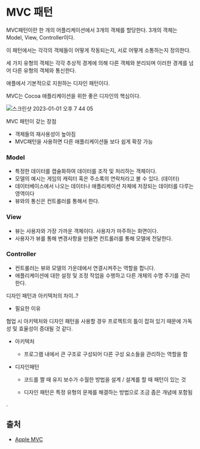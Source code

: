 # MVC 패턴

MVC패턴이란 한 개의 어플리케이션에서 3개의 객체를 할당한다. 3개의 객체는 Model, View, Controller이다.

이 패턴에서는 각각의 객체들이 어떻게 작동되는지, 서로 어떻게 소통하는지 정의한다. 

세 가지 유형의 객체는 각각 추상적 경계에 의해 다른 객체와 분리되며 이러한 경계를 넘어 다른 유형의 객체와 통신한다.

애플에서 기본적으로 지원하는 디자인 패턴이다.

MVC는 Cocoa 애플리케이션을 위한 좋은 디자인의 핵심이다.

![스크린샷 2023-01-01 오후 7 44 05](https://user-images.githubusercontent.com/88870642/210168009-f443a3fa-afcc-4ef7-91ed-4c1b52aa2e80.png)



MVC 패턴이 갖는 장점

- 객체들의 재사용성이 높아짐
- MVC패턴을 사용하면 다른 애플리케이션들 보다 쉽게 확장 가능



### Model

- 특정한 데이터를 캡슐화하여 데이터를 조작 및 처리하는 객체이다.
- 모델의 예시는 게임의 캐릭터 혹은 주소록의 연락처라고 볼 수 있다. (데이터)
- 데이터베이스에서 나오는 데이터나 애플리케이션 자체에 저장되는 데이터를 다루는 영역이다
- 뷰와의 통신은 컨트롤러를 통해서 한다.



### View

- 뷰는 사용자와 가장 가까운 객체이다. 사용자가 마주하는 화면이다.
- 사용자가 뷰를 통해 변경사항을 만들면 컨트롤러를 통해 모델에 전달한다.



### Controller

- 컨트롤러는 뷰와 모델의 가운데에서 연결시켜주는 역할을 합니다.  
- 애플리케이션에 대한 설정 및 조정 작업을 수행하고 다른 개체의 수명 주기를 관리한다. 





디자인 패턴과 아키텍처의 차이..?

- 필요한 이유

협업 시 아키텍처와 디자인 패턴을 사용할 경우 프로젝트의 틀이 잡혀 있기 때문에 가독성 및 효율성이 증대될 것 같다.



- 아키텍처 
  - 프로그램 내에서 큰 구조로 구성되어 다른 구성 요소들을 관리하는 역할을 함



- 디자인패턴

  - 코드를 짤 때 유지 보수가 수월한 방법을 설계 / 설계를 할 때 패턴이 있는 것

  - 디자인 패턴은 특정 유형의 문제를 해결하는 방법으로 조금 좁은 개념에 포함됨



. 

## 출처

- [Apple MVC](https://developer.apple.com/library/archive/documentation/General/Conceptual/DevPedia-CocoaCore/MVC.html)



